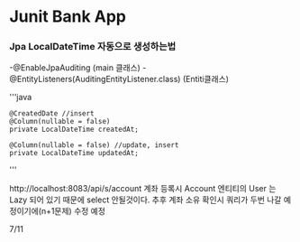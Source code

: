 # Junit Bank App

### Jpa LocalDateTime 자동으로 생성하는법
-@EnableJpaAuditing (main 클래스)
-@EntityListeners(AuditingEntityListener.class) (Entiti클래스)

'''java

    @CreatedDate //insert
    @Column(nullable = false)
    private LocalDateTime createdAt;

    @Column(nullable = false) //update, insert
    private LocalDateTime updatedAt;

'''

http://localhost:8083/api/s/account
    계좌 등록시 
Account 엔티티의 User 는 Lazy 되어 있기 때문에 select 안될것이다. 추후 계좌 소유 확인시 쿼리가 두번 나갈 예정이기에(n+1문제) 수정 예정

7/11
